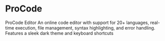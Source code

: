 # ProCode
ProCode Editor  An online code editor with support for 20+ languages, real-time execution, file management, syntax highlighting, and error handling. Features a sleek dark theme and keyboard shortcuts
